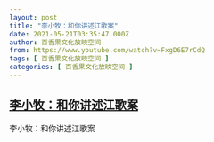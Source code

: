 ```yaml
---
layout: post
title: "李小牧：和你讲述江歌案"
date: 2021-05-21T03:35:47.000Z
author: 百香果文化放映空间
from: https://www.youtube.com/watch?v=FxgD6E7rCdQ
tags: [ 百香果文化放映空间 ]
categories: [ 百香果文化放映空间 ]
---
```

<!--1621568147000-->
[李小牧：和你讲述江歌案](https://www.youtube.com/watch?v=FxgD6E7rCdQ)
------

<div>
李小牧：和你讲述江歌案
</div>
